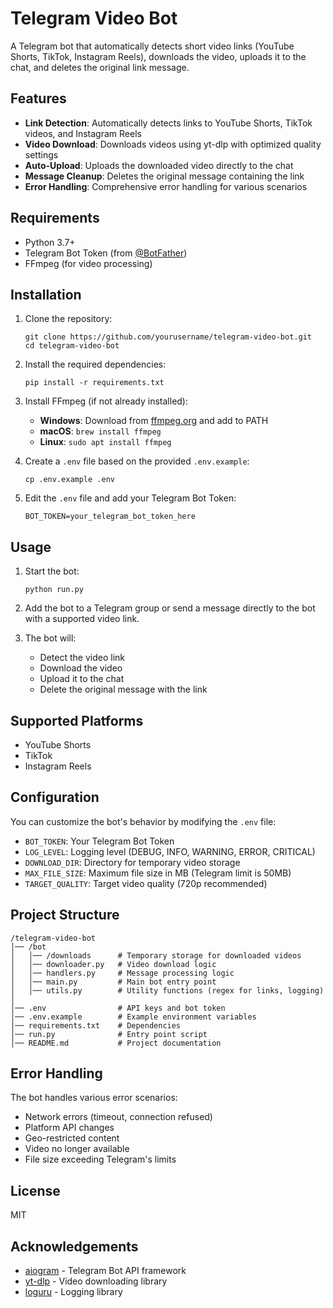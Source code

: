 # Telegram Video Bot

A Telegram bot that automatically detects short video links (YouTube Shorts, TikTok, Instagram Reels), downloads the video, uploads it to the chat, and deletes the original link message.

## Features

- **Link Detection**: Automatically detects links to YouTube Shorts, TikTok videos, and Instagram Reels
- **Video Download**: Downloads videos using yt-dlp with optimized quality settings
- **Auto-Upload**: Uploads the downloaded video directly to the chat
- **Message Cleanup**: Deletes the original message containing the link
- **Error Handling**: Comprehensive error handling for various scenarios

## Requirements

- Python 3.7+
- Telegram Bot Token (from [@BotFather](https://t.me/BotFather))
- FFmpeg (for video processing)

## Installation

1. Clone the repository:
   ```
   git clone https://github.com/yourusername/telegram-video-bot.git
   cd telegram-video-bot
   ```

2. Install the required dependencies:
   ```
   pip install -r requirements.txt
   ```

3. Install FFmpeg (if not already installed):
   - **Windows**: Download from [ffmpeg.org](https://ffmpeg.org/download.html) and add to PATH
   - **macOS**: `brew install ffmpeg`
   - **Linux**: `sudo apt install ffmpeg`

4. Create a `.env` file based on the provided `.env.example`:
   ```
   cp .env.example .env
   ```

5. Edit the `.env` file and add your Telegram Bot Token:
   ```
   BOT_TOKEN=your_telegram_bot_token_here
   ```

## Usage

1. Start the bot:
   ```
   python run.py
   ```

2. Add the bot to a Telegram group or send a message directly to the bot with a supported video link.

3. The bot will:
   - Detect the video link
   - Download the video
   - Upload it to the chat
   - Delete the original message with the link

## Supported Platforms

- YouTube Shorts
- TikTok
- Instagram Reels

## Configuration

You can customize the bot's behavior by modifying the `.env` file:

- `BOT_TOKEN`: Your Telegram Bot Token
- `LOG_LEVEL`: Logging level (DEBUG, INFO, WARNING, ERROR, CRITICAL)
- `DOWNLOAD_DIR`: Directory for temporary video storage
- `MAX_FILE_SIZE`: Maximum file size in MB (Telegram limit is 50MB)
- `TARGET_QUALITY`: Target video quality (720p recommended)

## Project Structure

```
/telegram-video-bot
│── /bot
│   │── /downloads      # Temporary storage for downloaded videos
│   │── downloader.py   # Video download logic
│   │── handlers.py     # Message processing logic
│   │── main.py         # Main bot entry point
│   │── utils.py        # Utility functions (regex for links, logging)
│
│── .env                # API keys and bot token
│── .env.example        # Example environment variables
│── requirements.txt    # Dependencies
│── run.py              # Entry point script
│── README.md           # Project documentation
```

## Error Handling

The bot handles various error scenarios:

- Network errors (timeout, connection refused)
- Platform API changes
- Geo-restricted content
- Video no longer available
- File size exceeding Telegram's limits

## License

MIT

## Acknowledgements

- [aiogram](https://github.com/aiogram/aiogram) - Telegram Bot API framework
- [yt-dlp](https://github.com/yt-dlp/yt-dlp) - Video downloading library
- [loguru](https://github.com/Delgan/loguru) - Logging library
